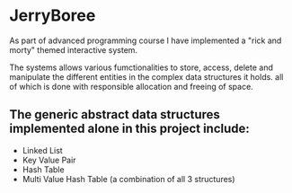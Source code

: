 # JerryBoree

As part of advanced programming course I have implemented a "rick and morty" themed interactive system.

The systems allows various fumctionalities to store, access, delete and manipulate the different entities in the complex data structures it holds.
all of which is done with responsible allocation and freeing of space.

## The generic abstract data structures implemented alone in this project include:
- Linked List
- Key Value Pair
- Hash Table
- Multi Value Hash Table (a combination of all 3 structures)

